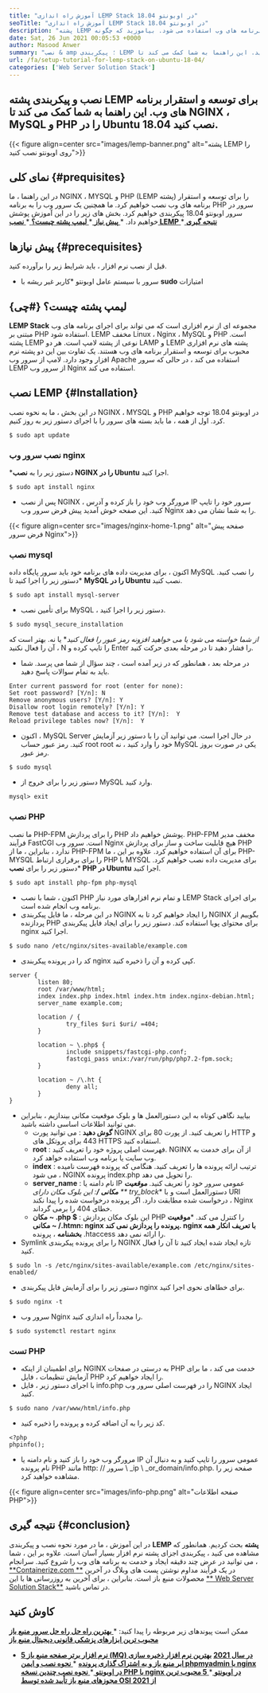 ```yaml
---
title: "آموزش راه اندازی LEMP Stack در اوبونتو 18.04" 
seoTitle: "آموزش راه اندازی LEMP Stack در اوبونتو 18.04" 
description: "پشته LEMP یک پشته نرم افزاری است که برای توسعه و استقرار برنامه های وب استفاده می شود. بیاموزید که چگونه NGINX ، MySQL و PHP را در Ubuntu 18.04 نصب کنید." 
date: Sat, 26 Jun 2021 00:05:53 +0000
author: Masood Anwer
summary: "نصب & amp ؛ پیکربندی LEMP را برای توسعه و استقرار برنامه های وب پیکربندی کنید. این راهنما به شما کمک می کند تا NGINX ، MySQL و PHP را در Ubuntu 18.04 نصب کنید." 
url: /fa/setup-tutorial-for-lemp-stack-on-ubuntu-18-04/
categories: ['Web Server Solution Stack']
---
```


## نصب و پیکربندی پشته LEMP برای توسعه و استقرار برنامه های وب. این راهنما به شما کمک می کند تا NGINX ، MySQL و PHP را در Ubuntu 18.04 نصب کنید.

{{< figure align=center src="images/lemp-banner.png" alt="پشته LEMP را روی اوبونتو نصب کنید">}}


## نمای کلی   {#prequisites}
در این راهنما ، ما NGINX ، MYSQL و PHP (LEMP پشته) را برای توسعه و استقرار برنامه های وب نصب خواهیم کرد. ما همچنین یک سرور وب را به برنامه PHP سرور در سرور اوبونتو 18.04 پیکربندی خواهیم کرد. بخش های زیر را در این آموزش پوشش خواهیم داد.
  *[ **پیش نیاز** ][1]
  *[ **لیمپ پشته چیست؟** ][2]
  *[ **نصب LEMP** ][3]
  *[ **نتیجه گیری** ][4]

## پیش نیازها   {#precequisites}
قبل از نصب نرم افزار ، باید شرایط زیر را برآورده کنید.
  * سرور با سیستم عامل اوبونتو
  *کاربر غیر ریشه با  **sudo**  امتیازات

## لیمپ پشته چیست؟   {#چی}
**LEMP Stack** مجموعه ای از نرم افزاری است که می تواند برای اجرای برنامه های وب مبتنی بر PHP استفاده شود. LEMP مخفف Linux ، Nginx ، MySQL و PHP است. پشته LEMP نوعی از پشته لامپ است. هر دو LAMP و LEMP پشته های نرم افزاری محبوب برای توسعه و استقرار برنامه های وب هستند. یک تفاوت بین این دو پشته نرم افزار وجود دارد. لامپ از سرور وب Apache استفاده می کند ، در حالی که سرور LEMP از سرور وب Nginx استفاده می کند.

## نصب LEMP   {#Installation}
در این بخش ، ما به نحوه نصب NGINX ، MYSQL و PHP در اوبونتو 18.04 توجه خواهیم کرد. اول از همه ، ما باید بسته های سرور را با اجرای دستور زیر به روز کنیم.
```
$ sudo apt update
```

### نصب سرور وب nginx
  *دستور زیر را به  **نصب NGINX را در Ubuntu**  اجرا کنید.
```
$ sudo apt install nginx
```
  * پس از نصب NGINX ، مرورگر وب خود را باز کرده و آدرس IP سرور خود را تایپ کنید. این صفحه خوش آمدید پیش فرض سرور وب Nginx را به شما نشان می دهد.

{{< figure align=center src="images/nginx-home-1.png" alt="صفحه پیش فرض سرور Nginx">}}


### نصب mysql
اکنون ، برای مدیریت داده های برنامه خود باید سرور پایگاه داده MySQL را نصب کنید.
  *دستور زیر را اجرا کنید تا  **MySQL را در Ubuntu**  نصب کنید.
```
$ sudo apt install mysql-server
```
  * برای تأمین نصب MySQL ، دستور زیر را اجرا کنید.
```
$ sudo mysql_secure_installation
```
  *از شما خواسته می شود یا می خواهید افزونه رمز عبور را فعال کنید** یا نه. بهتر است که آن را فعال نکنید ، N را تایپ کرده و Enter را فشار دهید تا در مرحله بعدی حرکت کنید.
  * در مرحله بعد ، همانطور که در زیر آمده است ، چند سؤال از شما می پرسد. شما باید به تمام سوالات پاسخ دهید.
```
Enter current password for root (enter for none):
Set root password? [Y/n]: N
Remove anonymous users? [Y/n]: Y
Disallow root login remotely? [Y/n]: Y
Remove test database and access to it? [Y/n]:  Y
Reload privilege tables now? [Y/n]:  Y
```
  * اکنون ، MySQL Server در حال اجرا است. می توانید آن را با دستور زیر آزمایش کنید. رمز عبور حساب root root خود را وارد کنید ، نه MySQL یکی در صورت بروز رمز عبور.
```
$ sudo mysql
```
  * دستور زیر را برای خروج از MySQL وارد کنید.
```
mysql> exit
```

### نصب PHP
ما نصب PHP-FPM را برای پردازش PHP پوشش خواهیم داد. PHP-FPM مخفف مدیر فرآیند FastCGI است. سرور وب Nginx هیچ قابلیت ساخت و ساز برای پردازش PHP ندارد ، بنابراین ، ما از PHP-FPM برای آن استفاده خواهیم کرد. علاوه بر این ، ما PHP-MYSQL را برای برقراری ارتباط PHP با MYSQL برای مدیریت داده نصب خواهیم کرد.
  *دستور زیر را برای  **نصب PHP در Ubuntu**  اجرا کنید.
```
$ sudo apt install php-fpm php-mysql
```
  * اکنون ، شما با نصب PHP و تمام نرم افزارهای مورد نیاز LEMP Stack برای اجرای برنامه وب انجام شده است.
  * در این مرحله ، ما فایل پیکربندی NGINX را ایجاد خواهیم کرد تا به NGINX بگوییم از پردازنده PHP برای محتوای پویا استفاده کند. دستور زیر را برای ایجاد فایل پیکربندی nginx اجرا کنید.
```
$ sudo nano /etc/nginx/sites-available/example.com
```
  * کد را در پرونده پیکربندی nginx کپی کرده و آن را ذخیره کنید.
```
server {
        listen 80;
        root /var/www/html;
        index index.php index.html index.htm index.nginx-debian.html;
        server_name example.com;

        location / {
                try_files $uri $uri/ =404;
        }

        location ~ \.php$ {
                include snippets/fastcgi-php.conf;
                fastcgi_pass unix:/var/run/php/php7.2-fpm.sock;
        }

        location ~ /\.ht {
                deny all;
        }
}
```
  * بیایید نگاهی کوتاه به این دستورالعمل ها و بلوک موقعیت مکانی بیندازیم ، بنابراین می توانید اطلاعات اساسی داشته باشید.
      * **گوش دهید** : می توانید پورت NGINX را تعریف کنید. از پورت 80 برای HTTP و 443 برای پروتکل های HTTPS استفاده کنید.
      * **root** : فهرست اصلی پروژه خود را تعریف کنید. NGINX از آن برای خدمت به وب سایت یا برنامه وب استفاده خواهد کرد.
      * **index** : ترتیب ارائه پرونده ها را تعریف کنید. هنگامی که پرونده فهرست نامیده می شود ، NGINX پرونده index.php را تحویل می دهد.
      * **server_name** : نام دامنه یا IP عمومی سرور خود را تعریف کنید.
      ***موقعیت مکانی /**: این بلوک مکان دارای ** try_block**  دستورالعمل است و با URI درخواست شده مطابقت دارد. اگر پرونده درخواست شده را پیدا نکند ، Nginx خطای 404 را برمی گرداند.
      * **مکان ~ .php $** : این بلوک مکان پردازش PHP را کنترل می کند.
      ***موقعیت مکانی ~ /.htmn: nginx پرونده  **را پردازش نمی کند. nginx با تعریف**   انکار همه بخشنامه** ، پرونده .htaccess را ارائه نمی دهد.
  * Symlink را برای پرونده پیکربندی NGINX تازه ایجاد شده ایجاد کنید تا آن را فعال کنید.
```
$ sudo ln -s /etc/nginx/sites-available/example.com /etc/nginx/sites-enabled/
```
  * دستور زیر را برای آزمایش فایل پیکربندی nginx برای خطاهای نحوی اجرا کنید.
```
$ sudo nginx -t
```
  * سرور وب Nginx را مجدداً راه اندازی کنید.
```
$ sudo systemctl restart nginx
```

### تست PHP
  * برای اطمینان از اینکه NGINX به درستی در صفحات PHP خدمت می کند ، ما برای آزمایش تنظیمات ، فایل PHP را ایجاد خواهیم کرد.
  * با اجرای دستور زیر ، فایل info.php را در فهرست اصلی سرور وب NGINX ایجاد کنید.
```
$ sudo nano /var/www/html/info.php
```
  * کد زیر را به آن اضافه کرده و پرونده را ذخیره کنید.
```
<?php
phpinfo();
```
  * مرورگر وب خود را باز کنید و نام دامنه یا IP عمومی سرور را تایپ کنید و به دنبال آن نام پرونده PHP مانند http: // سرور \ _ip \ _or_domain/info.php. صفحه زیر را مشاهده خواهید کرد.

{{< figure align=center src="images/info-php.png" alt="صفحه اطلاعات PHP">}}


## نتیجه گیری   {#conclusion}
در این آموزش ، ما در مورد نحوه نصب و پیکربندی  **LEMP پشته**  بحث کردیم. همانطور که مشاهده می کنید ، پیکربندی اجزای پشته نرم افزار بسیار آسان است. علاوه بر این ، شما می توانید در عرض چند دقیقه ایجاد و خدمت به برنامه های وب را شروع کنید.
سرانجام ، [**Containerize.com **][5] در یک فرآیند مداوم نوشتن پست های وبلاگ در آخرین محصولات منبع باز است. بنابراین ، برای آخرین به روزرسانی ها با این [**  Web Server Solution Stack**][6] در تماس باشید.

## کاوش کنید
ممکن است پیوندهای زیر مربوطه را پیدا کنید:
  *[ **بهترین راه حل راه حل سرور منبع باز** ][7]
   **[محبوب ترین ابزارهای پزشکی قانونی دیجیتال منبع باز][8]** 
  * **[5 نرم افزار برتر صفحه منبع باز (MQ) در سال 2021][9]**
   **[بهترین نرم افزار ذخیره سازی ابر منبع باز و به اشتراک گذاری پرونده][10]** 
  *[ **نحوه نصب و ایمن phpmyadmin با nginx در اوبونتو** ][11]
  *[ **نحوه نصب چندین نسخه PHP با nginx در اوبونتو** ][12]
  *[ **5 محبوب ترین مجوزهای منبع باز تأیید شده توسط OSI از 2021** ][13]

  
[1]: #Prerequisites
[2]: #What
[3]: #Installation
[4]: #Conclusion
[5]: https://containerize.com
[6]: https://blog.containerize.com/category/web-server-solution-stack/
[7]: https://products.containerize.com/solution-stack/
[8]: https://blog.containerize.com/digital-forensic-tools/top-5-open-source-digital-forensic-tools-in-2021/
[9]: https://blog.containerize.com/message-queue-software/top-5-open-source-message-queue-software-in-2021/
[10]: https://products.containerize.com/backup-and-sync/
[11]: https://blog.containerize.com/web-server-solution-stack/how-to-install-and-secure-phpmyadmin-with-nginx-on-ubuntu/
[12]: https://blog.containerize.com/web-server-solution-stack/how-to-install-multiple-php-versions-with-nginx-on-ubuntu/
[13]: https://blog.containerize.com/licenses-standards/top-5-most-popular-osi-approved-open-source-licenses-of-2021/
